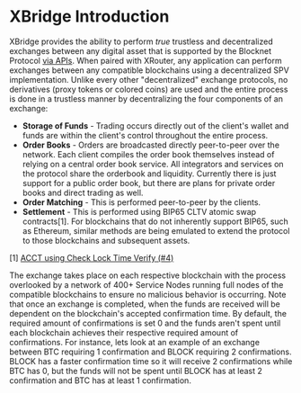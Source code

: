 # XBridge Introduction

XBridge provides the ability to perform _true_ trustless and decentralized exchanges between any digital asset that is supported by the Blocknet Protocol [via APIs](https://api.blocknet.co/#xbridge-api). When paired with XRouter, any application can perform exchanges between any compatible blockchains using a decentralized SPV implementation. Unlike every other "decentralized" exchange protocols, no derivatives (proxy tokens or colored coins) are used and the entire process is done in a trustless manner by decentralizing the four components of an exchange:

* **Storage of Funds** - Trading occurs directly out of the client's wallet and funds are within the client's control throughout the entire process.
* **Order Books** - Orders are broadcasted directly peer-to-peer over the network. Each client compiles the order book themselves instead of relying on a central order book service. All integrators and services on the protocol share the orderbook and liquidity. Currently there is just support for a public order book, but there are plans for private order books and direct trading as well.
* **Order Matching** - This is performed peer-to-peer by the clients.
* **Settlement** - This is performed using BIP65 CLTV atomic swap contracts\[1]. For blockchains that do not inherently support BIP65, such as Ethereum, similar methods are being emulated to extend the protocol to those blockchains and subsequent assets.

\[1] [ACCT using Check Lock Time Verify (#4)](http://www.kkurokawa.com/2015/10/atomic-cross-chain-transfer-overview.html)

The exchange takes place on each respective blockchain with the process overlooked by a network of 400+ Service Nodes running full nodes of the compatible blockchains to ensure no malicious behavior is occurring. Note that once an exchange is completed, when the funds are received will be dependent on the blockchain's accepted confirmation time. By default, the required amount of confirmations is set 0 and the funds aren't spent until each blockchain achieves their respective required amount of confirmations. For instance, lets look at an example of an exchange between BTC requiring 1 confirmation and BLOCK requiring 2 confirmations. BLOCK has a faster confirmation time so it will receive 2 confirmations while BTC has 0, but the funds will not be spent until BLOCK has at least 2 confirmation and BTC has at least 1 confirmation.
